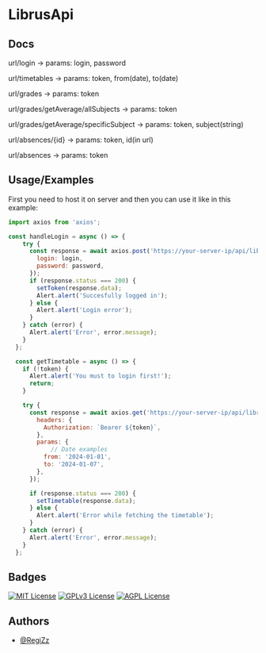 
# LibrusApi

## Docs


url/login -> params: login, password

url/timetables -> params: token, from(date), to(date)

url/grades -> params: token

url/grades/getAverage/allSubjects -> params: token

url/grades/getAverage/specificSubject -> params: token, subject(string)

url/absences/{id} -> params: token, id(in url)

url/absences -> params: token


## Usage/Examples

First you need to host it on server and then you can use it like in this example:

```javascript
import axios from 'axios';

const handleLogin = async () => {
    try {
      const response = await axios.post('https://your-server-ip/api/librus/login', {
        login: login,
        password: password,
      });
      if (response.status === 200) {
        setToken(response.data);
        Alert.alert('Succesfully logged in');
      } else {
        Alert.alert('Login error');
      }
    } catch (error) {
      Alert.alert('Error', error.message);
    }
  };

  const getTimetable = async () => {
    if (!token) {
      Alert.alert('You must to login first!');
      return;
    }

    try {
      const response = await axios.get('https://your-server-ip/api/librus/timetables', {
        headers: {
          Authorization: `Bearer ${token}`,
        },
        params: {
            // Date examples
          from: '2024-01-01', 
          to: '2024-01-07',   
        },
      });

      if (response.status === 200) {
        setTimetable(response.data);
      } else {
        Alert.alert('Error while fetching the timetable');
      }
    } catch (error) {
      Alert.alert('Error', error.message);
    }
  };
```


## Badges




[![MIT License](https://img.shields.io/badge/License-MIT-green.svg)](https://choosealicense.com/licenses/mit/)
[![GPLv3 License](https://img.shields.io/badge/License-GPL%20v3-yellow.svg)](https://opensource.org/licenses/)
[![AGPL License](https://img.shields.io/badge/license-AGPL-blue.svg)](http://www.gnu.org/licenses/agpl-3.0)


## Authors

- [@RegiZz](https://www.github.com/RegiZz)



